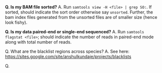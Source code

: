 **Q. Is my BAM file sorted?**
A. Run `samtools view -H <file> | grep SO:`. If sorted, should indicate the sort order
   otherwise say `unsorted`. Further, the bam index files generated from the
   unsorted files are of smaller size (hence look fishy).


**Q. Is my data paired-end or single-end sequenced?**
A. Run `samtools flagstat <file>`; should indicate the number of reads in
   paired-end mode along with total number of reads.

Q. What are the blacklist regions across species?
A. See here: https://sites.google.com/site/anshulkundaje/projects/blacklists


Q.
